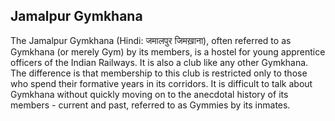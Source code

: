 ## Jamalpur Gymkhana

The Jamalpur Gymkhana (Hindi: जमालपुर जिमख़ाना), often referred to as Gymkhana (or merely Gym) by its members, is a hostel for young apprentice officers of the Indian Railways. It is also a club like any other Gymkhana. The difference is that membership to this club is restricted only to those who spend their formative years in its corridors. It is difficult to talk about Gymkhana without quickly moving on to the anecdotal history of its members - current and past, referred to as Gymmies by its inmates.